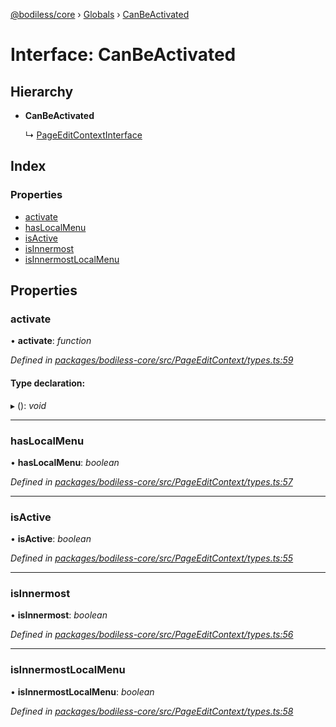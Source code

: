 [@bodiless/core](../README.md) › [Globals](../globals.md) › [CanBeActivated](canbeactivated.md)

# Interface: CanBeActivated

## Hierarchy

* **CanBeActivated**

  ↳ [PageEditContextInterface](pageeditcontextinterface.md)

## Index

### Properties

* [activate](canbeactivated.md#activate)
* [hasLocalMenu](canbeactivated.md#haslocalmenu)
* [isActive](canbeactivated.md#isactive)
* [isInnermost](canbeactivated.md#isinnermost)
* [isInnermostLocalMenu](canbeactivated.md#isinnermostlocalmenu)

## Properties

###  activate

• **activate**: *function*

*Defined in [packages/bodiless-core/src/PageEditContext/types.ts:59](https://github.com/johnsonandjohnson/Bodiless-JS/blob/388166c/packages/bodiless-core/src/PageEditContext/types.ts#L59)*

#### Type declaration:

▸ (): *void*

___

###  hasLocalMenu

• **hasLocalMenu**: *boolean*

*Defined in [packages/bodiless-core/src/PageEditContext/types.ts:57](https://github.com/johnsonandjohnson/Bodiless-JS/blob/388166c/packages/bodiless-core/src/PageEditContext/types.ts#L57)*

___

###  isActive

• **isActive**: *boolean*

*Defined in [packages/bodiless-core/src/PageEditContext/types.ts:55](https://github.com/johnsonandjohnson/Bodiless-JS/blob/388166c/packages/bodiless-core/src/PageEditContext/types.ts#L55)*

___

###  isInnermost

• **isInnermost**: *boolean*

*Defined in [packages/bodiless-core/src/PageEditContext/types.ts:56](https://github.com/johnsonandjohnson/Bodiless-JS/blob/388166c/packages/bodiless-core/src/PageEditContext/types.ts#L56)*

___

###  isInnermostLocalMenu

• **isInnermostLocalMenu**: *boolean*

*Defined in [packages/bodiless-core/src/PageEditContext/types.ts:58](https://github.com/johnsonandjohnson/Bodiless-JS/blob/388166c/packages/bodiless-core/src/PageEditContext/types.ts#L58)*
